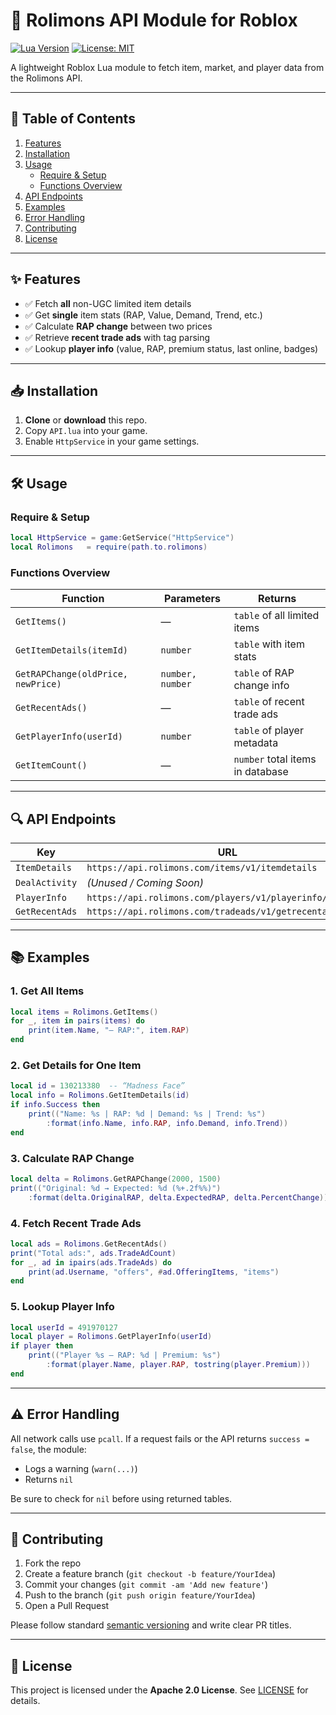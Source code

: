 # 🚀 Rolimons API Module for Roblox

[![Lua Version](https://img.shields.io/badge/Lua-5.1-blue)](https://www.lua.org/) [![License: MIT](https://img.shields.io/badge/License-MIT-green)](LICENSE)

A lightweight Roblox Lua module to fetch item, market, and player data from the Rolimons API.

---

## 🔗 Table of Contents

1. [Features](#✨-features)  
2. [Installation](#📥-installation)  
3. [Usage](#🛠️-usage)  
   - [Require & Setup](#require--setup)  
   - [Functions Overview](#functions-overview)  
4. [API Endpoints](#🔍-api-endpoints)  
5. [Examples](#📚-examples)  
6. [Error Handling](#⚠️-error-handling)  
7. [Contributing](#🤝-contributing)  
8. [License](#📄-license)  

---

## ✨ Features

- ✅ Fetch **all** non-UGC limited item details  
- ✅ Get **single** item stats (RAP, Value, Demand, Trend, etc.)  
- ✅ Calculate **RAP change** between two prices  
- ✅ Retrieve **recent trade ads** with tag parsing  
- ✅ Lookup **player info** (value, RAP, premium status, last online, badges)  

---

## 📥 Installation

1. **Clone** or **download** this repo.  
2. Copy `API.lua` into your game.  
3. Enable `HttpService` in your game settings.

---

## 🛠️ Usage

### Require & Setup

```lua
local HttpService = game:GetService("HttpService")
local Rolimons   = require(path.to.rolimons)
```

### Functions Overview

| Function                           | Parameters                        | Returns                              |
| ---------------------------------- | --------------------------------- | ------------------------------------ |
| `GetItems()`                       | —                                 | `table` of all limited items         |
| `GetItemDetails(itemId)`           | `number`                          | `table` with item stats              |
| `GetRAPChange(oldPrice, newPrice)` | `number, number`                  | `table` of RAP change info           |
| `GetRecentAds()`                   | —                                 | `table` of recent trade ads          |
| `GetPlayerInfo(userId)`            | `number`                          | `table` of player metadata           |
| `GetItemCount()`                   | —                                 | `number` total items in database     |

---

## 🔍 API Endpoints

| Key            | URL                                                            |
| -------------- | -------------------------------------------------------------- |
| `ItemDetails`  | `https://api.rolimons.com/items/v1/itemdetails`                |
| `DealActivity` | *(Unused / Coming Soon)*                                       |
| `PlayerInfo`   | `https://api.rolimons.com/players/v1/playerinfo/{UserId}`      |
| `GetRecentAds` | `https://api.rolimons.com/tradeads/v1/getrecentads`            |

---

## 📚 Examples

### 1. Get All Items

```lua
local items = Rolimons.GetItems()
for _, item in pairs(items) do
    print(item.Name, "— RAP:", item.RAP)
end
```

### 2. Get Details for One Item

```lua
local id = 130213380  -- “Madness Face”
local info = Rolimons.GetItemDetails(id)
if info.Success then
    print(("Name: %s | RAP: %d | Demand: %s | Trend: %s")
        :format(info.Name, info.RAP, info.Demand, info.Trend))
end
```

### 3. Calculate RAP Change

```lua
local delta = Rolimons.GetRAPChange(2000, 1500)
print(("Original: %d → Expected: %d (%+.2f%%)")
    :format(delta.OriginalRAP, delta.ExpectedRAP, delta.PercentChange))
```

### 4. Fetch Recent Trade Ads

```lua
local ads = Rolimons.GetRecentAds()
print("Total ads:", ads.TradeAdCount)
for _, ad in ipairs(ads.TradeAds) do
    print(ad.Username, "offers", #ad.OfferingItems, "items")
end
```

### 5. Lookup Player Info

```lua
local userId = 491970127
local player = Rolimons.GetPlayerInfo(userId)
if player then
    print(("Player %s — RAP: %d | Premium: %s")
        :format(player.Name, player.RAP, tostring(player.Premium)))
end
```

---

## ⚠️ Error Handling

All network calls use `pcall`. If a request fails or the API returns `success = false`, the module:

- Logs a warning (`warn(...)`)  
- Returns `nil`  

Be sure to check for `nil` before using returned tables.

---

## 🤝 Contributing

1. Fork the repo  
2. Create a feature branch (`git checkout -b feature/YourIdea`)  
3. Commit your changes (`git commit -am 'Add new feature'`)  
4. Push to the branch (`git push origin feature/YourIdea`)  
5. Open a Pull Request  

Please follow standard [semantic versioning](https://semver.org/) and write clear PR titles.

---

## 📄 License

This project is licensed under the **Apache 2.0 License**. See [LICENSE](LICENSE) for details.
